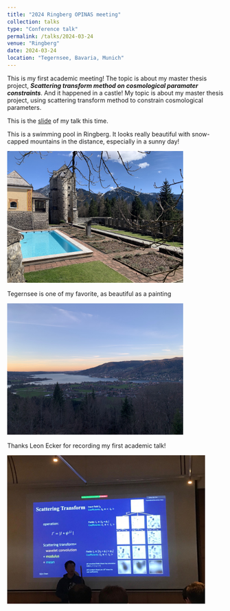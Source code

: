 ```yaml
---
title: "2024 Ringberg OPINAS meeting"
collection: talks
type: "Conference talk"
permalink: /talks/2024-03-24
venue: "Ringberg"
date: 2024-03-24
location: "Tegernsee, Bavaria, Munich"
---
```


This is my first academic meeting! The topic is about my master thesis project, _**Scattering transform method on cosmological paramater constraints**_. And it happened in a castle! My topic is about my master thesis project, using scattering transform method to constrain cosmological parameters.  

This is the <a href="https://chen-sijin.github.io/Sijin-Chen.github.io/files/talk_slides/2024_Ringberg_talk.pdf" target="_blank">slide</a> of my talk this time. 


<!--![Swimming pool in Ringberg](../images/2024-Ringberg-OPINAS-meeting/2024-Ringberg-OPINAS-meeting-pool.png)
![Tegernsee](../images/2024-Ringberg-OPINAS-meeting/2024-Ringberg-OPINAS-meeting-lake.png)
![talk](../images/2024-Ringberg-OPINAS-meeting/2024-Ringberg-OPINAS-meeting-mid.png) -->
This is a swimming pool in Ringberg. It looks really beautiful with snow-capped mountains in the distance, especially in a sunny day!

<img src="../images/2024-Ringberg-OPINAS-meeting/2024-Ringberg-OPINAS-meeting-pool.png"  style="zoom: 40%;" />

Tegernsee is one of my favorite, as beautiful as a painting

<img src="../images/2024-Ringberg-OPINAS-meeting/2024-Ringberg-OPINAS-meeting-lake.png"  style="zoom: 40%;" />

Thanks Leon Ecker for recording my first academic talk!

<img src="../images/2024-Ringberg-OPINAS-meeting/2024-Ringberg-OPINAS-meeting-mid.png"  style="zoom: 45%;" />


